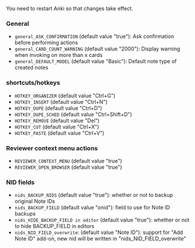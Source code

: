 You need to restart Anki so that changes take effect.

### General
- `general_ASK_CONFIRMATION` (default value "true"): Ask confirmation before performing actions
- `general_CARD_COUNT_WARNING` (default value "2000"): Display warning when invoking on more than x cards
- `general_DEFAULT_MODEL` (default value "Basic"): Default note type of created notes

### shortcuts/hotkeys
- `HOTKEY_ORGANIZER` (default value "Ctrl+G")
- `HOTKEY_INSERT` (default value "Ctrl+N")
- `HOTKEY_DUPE` (default value "Ctrl+D")
- `HOTKEY_DUPE_SCHED` (default value "Ctrl+Shift+D")
- `HOTKEY_REMOVE` (default value "Del")
- `HOTKEY_CUT` (default value "Ctrl+X")
- `HOTKEY_PASTE` (default value "Ctrl+V")

### Reviewer context menu actions
- `REVIEWER_CONTEXT_MENU` (default value "true")
- `REVIEWER_OPEN_BROWSER` (default value "true")

### NID fields
- `nids_BACKUP_NIDS` (default value "true"): whether or not to backup original Note IDs
- `nids_BACKUP_FIELD` (default value "onid"): field to use for Note ID backups
- `nids_HIDE_BACKUP_FIELD in editor` (default value "true"): whether or not to hide BACKUP_FIELD in editors
- `nids_NID_FIELD_overwrite`: (default value "Note ID"): support for "Add Note ID" add-on, new nid will be written in "nids_NID_FIELD_overwrite"
